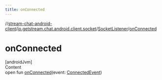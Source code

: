 ```yaml
---
title: onConnected
---
```

//[stream-chat-android-client](../../../index.md)/[io.getstream.chat.android.client.socket](../index.md)/[SocketListener](index.md)/[onConnected](onConnected.md)



# onConnected  
[androidJvm]  
Content  
open fun [onConnected](onConnected.md)(event: [ConnectedEvent](../../io.getstream.chat.android.client.events/ConnectedEvent/index.md))  



